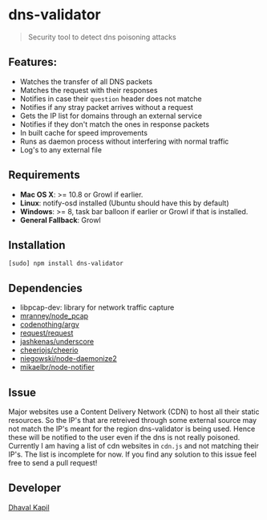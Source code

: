 # dns-validator

> Security tool to detect dns poisoning attacks

## Features:

 - Watches the transfer of all DNS packets
 - Matches the request with their responses
 - Notifies in case their `question` header does not matche
 - Notifies if any stray packet arrives without a request
 - Gets the IP list for domains through an external service
 - Notifies if they don't match the ones in response packets
 - In built cache for speed improvements
 - Runs as daemon process without interfering with normal traffic
 - Log's to any external file

## Requirements
- **Mac OS X**: >= 10.8 or Growl if earlier.
- **Linux**: notify-osd installed (Ubuntu should have this by default)
- **Windows**: >= 8, task bar balloon if earlier or Growl if that is installed.
- **General Fallback**: Growl

## Installation

```
[sudo] npm install dns-validator
```

## Dependencies

- libpcap-dev: library for network traffic capture
- [mranney/node_pcap](https://github.com/mranney/node_pcap)
- [codenothing/argv](https://github.com/codenothing/argv)
- [request/request](https://github.com/request/request)
- [jashkenas/underscore](https://github.com/jashkenas/underscore)
- [cheeriojs/cheerio](https://github.com/cheeriojs/cheerio)
- [niegowski/node-daemonize2](https://github.com/niegowski/node-daemonize2)
- [mikaelbr/node-notifier](https://github.com/mikaelbr/node-notifier)

## Issue

Major websites use a Content Delivery Network (CDN) to host all their static resources. So the IP's that are retreived through some external source may not match the IP's meant for the region dns-validator is being used. Hence these will be notified to the user even if the dns is not really poisoned. Currently I am having a list of cdn websites in `cdn.js` and not matching their IP's. The list is incomplete for now. If you find any solution to this issue feel free to send a pull request!

## Developer
[Dhaval Kapil](https://dhavalkapil.com/)